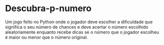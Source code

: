 # Descubra-p-numero
Um jogo feito no Python onde o jogador deve escolher a dificuldade que significa o seu número de chances e deve acertar o número escolhido aleatoriamente enquanto recebe dicas se o número que o jogador escolheu é maior ou menor que o número original.

